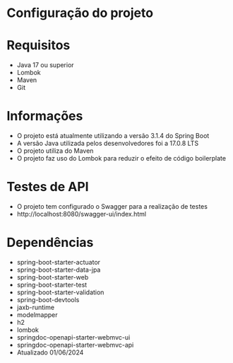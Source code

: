 # Configuração do projeto

# Requisitos
-   Java 17 ou superior
-   Lombok
-   Maven
-   Git

# Informações
-   O projeto está atualmente utilizando a versão 3.1.4 do Spring Boot
-   A versão Java utilizada pelos desenvolvedores foi a 17.0.8 LTS
-   O projeto utiliza do Maven
-   O projeto faz uso do Lombok para reduzir o efeito de código boilerplate

# Testes de API
-   O projeto tem configurado o Swagger para a realização de testes
-   http://localhost:8080/swagger-ui/index.html 

# Dependências
-   spring-boot-starter-actuator
-   spring-boot-starter-data-jpa
-   spring-boot-starter-web
-   spring-boot-starter-test
-   spring-boot-starter-validation
-   spring-boot-devtools
-   jaxb-runtime
-   modelmapper
-   h2
-   lombok
-   springdoc-openapi-starter-webmvc-ui
-   springdoc-openapi-starter-webmvc-api
-   Atualizado 01/06/2024
